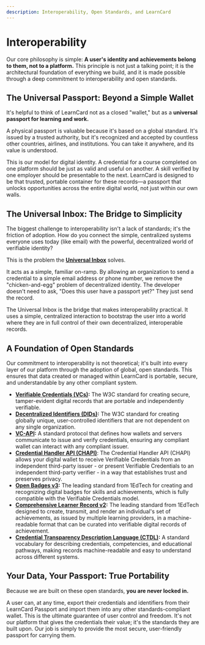 ```yaml
---
description: Interoperability, Open Standards, and LearnCard
---
```


# Interoperability

Our core philosophy is simple: **A user's identity and achievements belong to them, not to a platform.** This principle is not just a talking point; it is the architectural foundation of everything we build, and it is made possible through a deep commitment to interoperability and open standards.

## The Universal Passport: Beyond a Simple Wallet

It's helpful to think of LearnCard not as a closed "wallet," but as a **universal passport for learning and work.**

A physical passport is valuable because it's based on a global standard. It's issued by a trusted authority, but it's recognized and accepted by countless other countries, airlines, and institutions. You can take it anywhere, and its value is understood.

This is our model for digital identity. A credential for a course completed on one platform should be just as valid and useful on another. A skill verified by one employer should be presentable to the next. LearnCard is designed to be that trusted, portable container for these records—a passport that unlocks opportunities across the entire digital world, not just within our own walls.

## The Universal Inbox: The Bridge to Simplicity

The biggest challenge to interoperability isn't a lack of standards; it's the friction of adoption. How do you connect the simple, centralized systems everyone uses today (like email) with the powerful, decentralized world of verifiable identity?

This is the problem the [**Universal Inbox**](../core-concepts/network-and-interactions/universal-inbox.md) solves.

It acts as a simple, familiar on-ramp. By allowing an organization to send a credential to a simple email address or phone number, we remove the "chicken-and-egg" problem of decentralized identity. The developer doesn't need to ask, "Does this user have a passport yet?" They just send the record.

The Universal Inbox is the bridge that makes interoperability practical. It uses a simple, centralized interaction to bootstrap the user into a world where they are in full control of their own decentralized, interoperable records.

## A Foundation of Open Standards

Our commitment to interoperability is not theoretical; it's built into every layer of our platform through the adoption of global, open standards. This ensures that data created or managed within LearnCard is portable, secure, and understandable by any other compliant system.

* [**Verifiable Credentials (VCs)**](https://w3c.github.io/vc-data-model/)**:** The W3C standard for creating secure, tamper-evident digital records that are portable and independently verifiable.
* [**Decentralized Identifiers (DIDs)**](https://w3c.github.io/did/)**:** The W3C standard for creating globally unique, user-controlled identifiers that are not dependent on any single organization.
* [**VC-API**](https://w3c-ccg.github.io/vc-api)**:** A standard protocol that defines how wallets and servers communicate to issue and verify credentials, ensuring any compliant wallet can interact with any compliant issuer.
* [**Credential Handler API (CHAPI)**](http://chapi.io/): The Credential Handler API (CHAPI) allows your digital wallet to receive Verifiable Credentials from an independent third-party issuer - or present Verifiable Credentials to an independent third-party verifier - in a way that establishes trust and preserves privacy.
* [**Open Badges v3**](https://www.imsglobal.org/spec/ob/v3p0/)**:** The leading standard from 1EdTech for creating and recognizing digital badges for skills and achievements, which is fully compatible with the Verifiable Credentials model.
* [**Comprehensive Learner Record v2**](https://www.imsglobal.org/spec/clr/v2p0/)**:** The leading standard from 1EdTech designed to create, transmit, and render an individual's set of achievements, as issued by multiple learning providers, in a machine-readable format that can be curated into verifiable digital records of achievement.
* [**Credential Transparency Description Language (CTDL)**](https://credentialengine.org/credential-transparency/ctdl/)**:** A standard vocabulary for describing credentials, competencies, and educational pathways, making records machine-readable and easy to understand across different systems.

## Your Data, Your Passport: True Portability

Because we are built on these open standards, **you are never locked in.**

A user can, at any time, export their credentials and identifiers from their LearnCard Passport and import them into any other standards-compliant wallet. This is the ultimate guarantee of user control and freedom. It's not our platform that gives the credentials their value; it's the standards they are built upon. Our job is simply to provide the most secure, user-friendly passport for carrying them.
